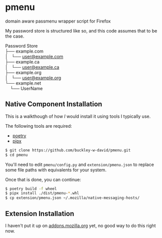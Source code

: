 # pmenu

domain aware passmenu wrapper script for Firefox

My password store is structured like so, and this code assumes that to be the case.

Password Store  
├── example.com  
│   └── user@example.com  
├── example.ca  
│   └── user@example.ca  
├── example.org  
│   └── user@example.org  
└── example.net  
    └── UserName  

## Native Component Installation

This is a walkthough of how *I* would install it using tools I typically use.

The following tools are required:
 - [poetry](https://python-poetry.org/docs/master/#installing-with-the-official-installer)
 - [pipx](https://pypa.github.io/pipx/#install-pipx)

```bash
$ git clone https://github.com/buckley-w-david/pmenu.git
$ cd pmenu
```

You'll need to edit `pmenu/config.py` and `extension/pmenu.json` to replace some file paths with equivalents for your system.

Once that is done, you can continue:
```bash
$ poetry build -f wheel
$ pipx install ./dist/pmenu-*.whl
$ cp extension/pmenu.json ~/.mozilla/native-messaging-hosts/
```

## Extension Installation

I haven't put it up on [addons.mozilla.org](https://addons.mozilla.org/) yet, no good way to do this right now.
